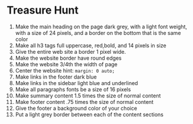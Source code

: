 # Treasure Hunt

1. Make the main heading on the page dark grey, with a light font weight, with a size of 24 pixels, and a border on the bottom that is the same color
1. Make all h3 tags full uppercase, red,bold, and 14 pixels in size
1. Give the entire web site a border 1 pixel wide.
1. Make the website border have round edges
1. Make the website 3/4th the width of page
1. Center the website hint: `margin: 0 auto;`
1. Make links in the footer dark blue
1. Make links in the sidebar light blue and underlined
1. Make all paragraphs fonts be a size of 16 pixels
1. Make summary content 1.5 times the size of normal content
1. Make footer content .75 times the size of normal content
1. Give the footer a background color of your choice
1. Put a light grey border between each of the content sections
